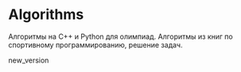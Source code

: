 # Algorithms
Алгоритмы на C++ и Python для олимпиад. Алгоритмы из книг по спортивному программированию, решение задач.

new_version
